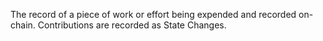 The record of a piece of work or effort being expended and recorded on-chain. Contributions are recorded as State Changes.
